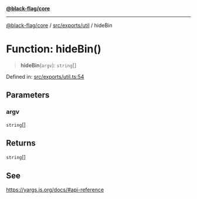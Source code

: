 [**@black-flag/core**](../../../../README.md)

***

[@black-flag/core](../../../../README.md) / [src/exports/util](../README.md) / hideBin

# Function: hideBin()

> **hideBin**(`argv`): `string`[]

Defined in: [src/exports/util.ts:54](https://github.com/Xunnamius/black-flag/blob/40d21584fb01de3f46f2fedf60011594304c55d4/src/exports/util.ts#L54)

## Parameters

### argv

`string`[]

## Returns

`string`[]

## See

https://yargs.js.org/docs/#api-reference
